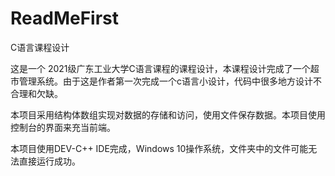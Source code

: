 # ReadMeFirst
C语言课程设计

这是一个 2021级广东工业大学C语言课程的课程设计，本课程设计完成了一个超市管理系统。由于这是作者第一次完成一个c语言小设计，代码中很多地方设计不合理和欠缺。

本项目采用结构体数组实现对数据的存储和访问，使用文件保存数据。本项目使用控制台的界面来充当前端。

本项目使用DEV-C++ IDE完成，Windows 10操作系统，文件夹中的文件可能无法直接运行成功。
